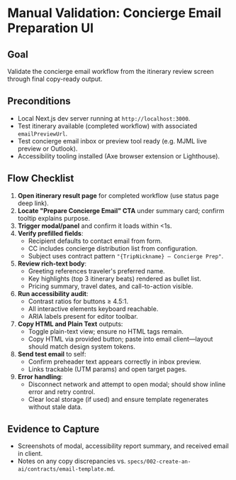 # Manual Validation: Concierge Email Preparation UI

## Goal
Validate the concierge email workflow from the itinerary review screen through final copy-ready output.

## Preconditions
- Local Next.js dev server running at `http://localhost:3000`.
- Test itinerary available (completed workflow) with associated `emailPreviewUrl`.
- Test concierge email inbox or preview tool ready (e.g. MJML live preview or Outlook).
- Accessibility tooling installed (Axe browser extension or Lighthouse).

## Flow Checklist
1. **Open itinerary result page** for completed workflow (use status page deep link).
2. **Locate "Prepare Concierge Email" CTA** under summary card; confirm tooltip explains purpose.
3. **Trigger modal/panel** and confirm it loads within <1s.
4. **Verify prefilled fields**:
   - Recipient defaults to contact email from form.
   - CC includes concierge distribution list from configuration.
   - Subject uses contract pattern `"{TripNickname} – Concierge Prep"`.
5. **Review rich-text body**:
   - Greeting references traveler's preferred name.
   - Key highlights (top 3 itinerary beats) rendered as bullet list.
   - Pricing summary, travel dates, and call-to-action visible.
6. **Run accessibility audit**:
   - Contrast ratios for buttons ≥ 4.5:1.
   - All interactive elements keyboard reachable.
   - ARIA labels present for editor toolbar.
7. **Copy HTML and Plain Text** outputs:
   - Toggle plain-text view; ensure no HTML tags remain.
   - Copy HTML via provided button; paste into email client—layout should match design system tokens.
8. **Send test email** to self:
   - Confirm preheader text appears correctly in inbox preview.
   - Links trackable (UTM params) and open target pages.
9. **Error handling**:
   - Disconnect network and attempt to open modal; should show inline error and retry control.
   - Clear local storage (if used) and ensure template regenerates without stale data.

## Evidence to Capture
- Screenshots of modal, accessibility report summary, and received email in client.
- Notes on any copy discrepancies vs. `specs/002-create-an-ai/contracts/email-template.md`.
